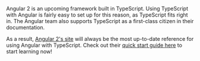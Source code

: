 Angular 2 is an upcoming framework built in TypeScript.
Using TypeScript with Angular is fairly easy to set up for this reason, as TypeScript fits right in.
The Angular team also supports TypeScript as a first-class citizen in their documentation.

As a result, [Angular 2's site](https://angular.io) will always be the most up-to-date reference for using Angular with TypeScript.
Check out their [quick start guide here](https://angular.io/docs/ts/latest/quickstart.html) to start learning now!